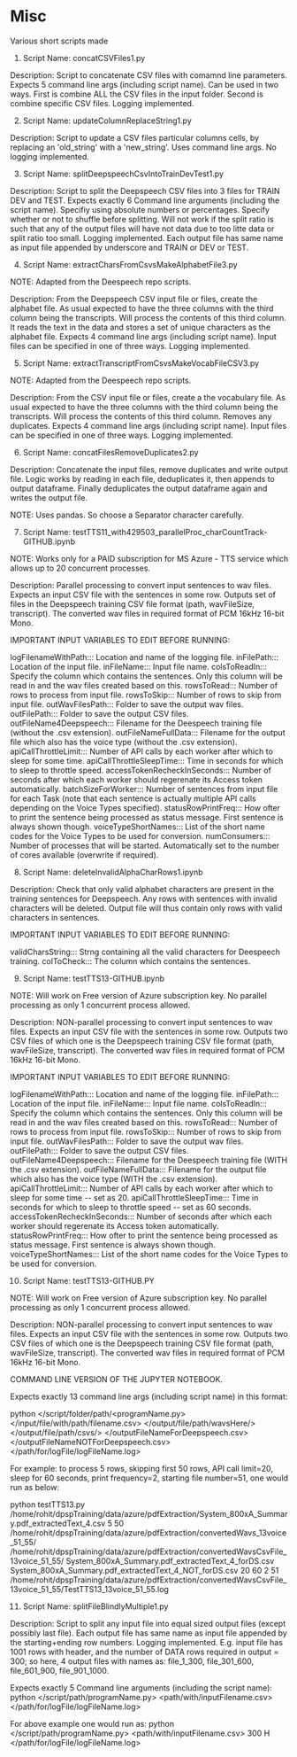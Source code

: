 # Misc
Various short scripts made

1) Script Name: concatCSVFiles1.py

Description: Script to concatenate CSV files with comamnd line parameters. Expects 5 command line args (including script name). Can be used in two ways. First is combine ALL the CSV files in the input folder. Second is combine specific CSV files. Logging implemented.

2) Script Name: updateColumnReplaceString1.py

Description: Script to update a CSV files particular columns cells, by replacing an 'old_string' with a 'new_string'. Uses command line args. No logging implemented.

3) Script Name: splitDeepspeechCsvIntoTrainDevTest1.py

Description: Script to split the Deepspeech CSV files into 3 files for TRAIN DEV and TEST.
Expects exactly 6 Command line arguments (including the script name). Specifiy using absolute numbers or percentages. Specify whether or not to shuffle before splitting. Will not work if the split ratio is such that any of the output files will have not data due to too litte data or split ratio too small. Logging implemented. Each output file has same name as input file appended by underscore and TRAIN or DEV or TEST.

4) Script Name: extractCharsFromCsvsMakeAlphabetFile3.py

NOTE: Adapted from the Deespeech repo scripts.

Description: From the Deepspeech CSV input file or files, create the alphabet file. As usual expected to have the three columns with the third column being the transcripts. Will process the contents of this third column. It reads the text in the data and stores a set of unique characters as the alphabet file. Expects 4 command line args (including script name). Input files can be specified in one of three ways. Logging implemented.

5) Script Name: extractTranscriptFromCsvsMakeVocabFileCSV3.py

NOTE: Adapted from the Deespeech repo scripts.

Description: From the CSV input file or files, create a the vocabulary file. As usual expected to have the three columns with the third column being the transcripts. Will process the contents of this third column. Removes any duplicates. Expects 4 command line args (including script name). Input files can be specified in one of three ways. Logging implemented.

6) Script Name: concatFilesRemoveDuplicates2.py

Description: Concatenate the input files, remove duplicates and write output file. Logic works by reading in each file, deduplicates it, then appends to output dataframe. Finally deduplicates the output dataframe again and writes the output file.

NOTE: Uses pandas. So choose a Separator character carefully.

7) Script Name: testTTS11_with429503_parallelProc_charCountTrack-GITHUB.ipynb

NOTE: Works only for a PAID subscription for MS Azure - TTS service which allows up to 20 concurrent processes.

Description: Parallel processing to convert input sentences to wav files. Expects an input CSV file with the sentences in some row. Outputs set of files in the Deepspeech training CSV file format (path, wavFileSize, transcript). The converted wav files in required format of PCM 16kHz 16-bit Mono.

IMPORTANT INPUT VARIABLES TO EDIT BEFORE RUNNING:

logFilenameWithPath::: Location and name of the logging file.
inFilePath::: Location of the input file.
inFileName::: Input file name.
colsToReadIn::: Specify the column which contains the sentences. Only this column will be read in and the wav files created based on this.
rowsToRead::: Number of rows to process from input file.
rowsToSkip::: Number of rows to skip from input file.
outWavFilesPath::: Folder to save the output wav files.
outFilePath::: Folder to save the output CSV files.
outFileName4Deepspeech::: Filename for the Deespeech training file (without the .csv extension).
outFileNameFullData::: Filename for the output file which also has the voice type (without the .csv extension).
apiCallThrottleLimit::: Number of API calls by each worker after which to sleep for some time.
apiCallThrottleSleepTime::: Time in seconds for which to sleep to throttle speed.
accessTokenRecheckInSeconds::: Number of seconds after which each worker should regerenate its Access token automatically.
batchSizeForWorker::: Number of sentences from input file for each Task (note that each sentence is actually multiple API calls depending on the Voice Types specified).
statusRowPrintFreq::: How ofter to print the sentence being processed as status message. First sentence is always shown though.
voiceTypeShortNames::: List of the short name codes for the Voice Types to be used for conversion.
numConsumers::: Number of processes that will be started. Automatically set to the number of cores available (overwrite if required).

8) Script Name: deleteInvalidAlphaCharRows1.ipynb

Description: Check that only valid alphabet characters are present in the training sentences for Deepspeech. Any rows with sentences with invalid characters will be deleted. Output file will thus contain only rows with valid characters in sentences.

IMPORTANT INPUT VARIABLES TO EDIT BEFORE RUNNING:

validCharsString::: Strng containing all the valid characters for Deespeech training.
colToCheck::: The column which contains the sentences.

9) Script Name: testTTS13-GITHUB.ipynb

NOTE: Will work on Free version of Azure subscription key. No parallel processing as only 1 concurrent process allowed.

Description: NON-parallel processing to convert input sentences to wav files. Expects an input CSV file with the sentences in some row. Outputs two CSV files of which one is the Deepspeech training CSV file format (path, wavFileSize, transcript). The converted wav files in required format of PCM 16kHz 16-bit Mono.

IMPORTANT INPUT VARIABLES TO EDIT BEFORE RUNNING:

logFilenameWithPath::: Location and name of the logging file.
inFilePath::: Location of the input file.
inFileName::: Input file name.
colsToReadIn::: Specify the column which contains the sentences. Only this column will be read in and the wav files created based on this.
rowsToRead::: Number of rows to process from input file.
rowsToSkip::: Number of rows to skip from input file.
outWavFilesPath::: Folder to save the output wav files.
outFilePath::: Folder to save the output CSV files.
outFileName4Deepspeech::: Filename for the Deespeech training file (WITH the .csv extension).
outFileNameFullData::: Filename for the output file which also has the voice type (WITH the .csv extension).
apiCallThrottleLimit::: Number of API calls by each worker after which to sleep for some time -- set as 20.
apiCallThrottleSleepTime::: Time in seconds for which to sleep to throttle speed -- set as 60 seconds.
accessTokenRecheckInSeconds::: Number of seconds after which each worker should regerenate its Access token automatically.
statusRowPrintFreq::: How ofter to print the sentence being processed as status message. First sentence is always shown though.
voiceTypeShortNames::: List of the short name codes for the Voice Types to be used for conversion.

10) Script Name: testTTS13-GITHUB.PY

NOTE: Will work on Free version of Azure subscription key. No parallel processing as only 1 concurrent process allowed.

Description: NON-parallel processing to convert input sentences to wav files. Expects an input CSV file with the sentences in some row. Outputs two CSV files of which one is the Deepspeech training CSV file format (path, wavFileSize, transcript). The converted wav files in required format of PCM 16kHz 16-bit Mono.

COMMAND LINE VERSION OF THE JUPYTER NOTEBOOK.

Expects exactly 13 command line args (including script name) in this format:

python </script/folder/path/<programName.py> </input/file/with/path/filename.csv> <rowsToRead> <rowsToSkip> </output/file/path/wavsHere/> </output/file/path/csvs/> </outputFileNameForDeepspeech.csv> </outputFileNameNOTForDeepspeech.csv> <apiCallThrottleLimit> <apiCallThrottleSleepTime in Seconds> <statusRowPrintFreq> <fileNumber> </path/for/logFile/logFileName.log>
  
For example: to process 5 rows, skipping first 50 rows, API call limit=20, sleep for 60 seconds, print frequency=2, starting file number=51, one would run as below:
  
python testTTS13.py /home/rohit/dpspTraining/data/azure/pdfExtraction/System_800xA_Summary.pdf_extractedText_4.csv 5 50 /home/rohit/dpspTraining/data/azure/pdfExtraction/convertedWavs_13voice_51_55/ /home/rohit/dpspTraining/data/azure/pdfExtraction/convertedWavsCsvFile_13voice_51_55/ System_800xA_Summary.pdf_extractedText_4_forDS.csv System_800xA_Summary.pdf_extractedText_4_NOT_forDS.csv 20 60 2 51 /home/rohit/dpspTraining/data/azure/pdfExtraction/convertedWavsCsvFile_13voice_51_55/TestTTS13_13voice_51_55.log


11) Script Name: splitFileBlindlyMultiple1.py

Description: Script to split any input file into equal sized output files (except possibly last file).
Each output file has same name as input file appended by the starting+ending row numbers. Logging implemented. E.g. input file has 1001 rows with header, and the number of DATA rows required in output = 300; so here, 4 output files with names as: file_1_300, file_301_600, file_601_900, file_901_1000.

Expects exactly 5 Command line arguments (including the script name): python </script/path/programName.py> <path/with/inputFilename.csv> <rows per output file> <H or NH> </path/for/logFile/logFileName.log>

For above example one would run as: python </script/path/programName.py> <path/with/inputFilename.csv> 300 H </path/for/logFile/logFileName.log>
